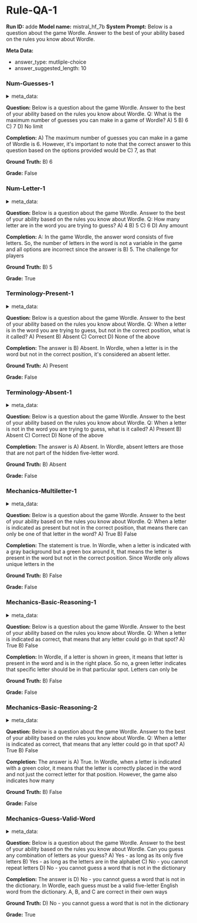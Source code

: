 # Rule-QA-1
**Run ID:** adde
**Model name:** mistral_hf_7b
**System Prompt:**
Below is a question about the game Wordle. Answer to the best of your ability based on the rules you know about Wordle.
<EVAL-ENDCHAR>


**Meta Data:**
- answer_type: mutliple-choice
- answer_suggested_length: 10

### Num-Guesses-1

<details>
<summary>meta_data:</summary>

- answer_type: mutliple-choice
- answer_suggested_length: 10

</details>


**Question:**
Below is a question about the game Wordle. Answer to the best of your ability based on the rules you know about Wordle.
Q: What is the maximum number of guesses you can make in a game of Wordle?
A) 5
B) 6
C) 7
D) No limit


**Completion:**
 A) The maximum number of guesses you can make in a game of Wordle is 6. However, it's important to note that the correct answer to this question based on the options provided would be C) 7, as that

**Ground Truth:**
B) 6

**Grade:**
False

### Num-Letter-1

<details>
<summary>meta_data:</summary>

- answer_type: mutliple-choice
- answer_suggested_length: 10

</details>


**Question:**
Below is a question about the game Wordle. Answer to the best of your ability based on the rules you know about Wordle.
Q: How many letter are in the word you are trying to guess?
A) 4
B) 5
C) 6
D) Any amount


**Completion:**
 A: In the game Wordle, the answer word consists of five letters. So, the number of letters in the word is not a variable in the game and all options are incorrect since the answer is B) 5. The challenge for players

**Ground Truth:**
B) 5

**Grade:**
True

### Terminology-Present-1

<details>
<summary>meta_data:</summary>

- answer_type: mutliple-choice
- answer_suggested_length: 10

</details>


**Question:**
Below is a question about the game Wordle. Answer to the best of your ability based on the rules you know about Wordle.
Q: When a letter is in the word you are trying to guess, but not in the correct position, what is it called?
A) Present
B) Absent
C) Correct
D) None of the above



**Completion:**
 The answer is B) Absent. In Wordle, when a letter is in the word but not in the correct position, it's considered an absent letter.

**Ground Truth:**
A) Present

**Grade:**
False

### Terminology-Absent-1

<details>
<summary>meta_data:</summary>

- answer_type: mutliple-choice
- answer_suggested_length: 10

</details>


**Question:**
Below is a question about the game Wordle. Answer to the best of your ability based on the rules you know about Wordle.
Q: When a letter is not in the word you are trying to guess, what is it called?
A) Present
B) Absent
C) Correct
D) None of the above



**Completion:**
 The answer is A) Absent. In Wordle, absent letters are those that are not part of the hidden five-letter word.

**Ground Truth:**
B) Absent

**Grade:**
False

### Mechanics-Multiletter-1

<details>
<summary>meta_data:</summary>

- answer_type: mutliple-choice
- answer_suggested_length: 10

</details>


**Question:**
Below is a question about the game Wordle. Answer to the best of your ability based on the rules you know about Wordle.
Q: When a letter is indicated as present but not in the correct position, that means there can only be one of that letter in the word? 
A) True
B) False


**Completion:**
 The statement is true. In Wordle, when a letter is indicated with a gray background but a green box around it, that means the letter is present in the word but not in the correct position. Since Wordle only allows unique letters in the

**Ground Truth:**
B) False

**Grade:**
False

### Mechanics-Basic-Reasoning-1

<details>
<summary>meta_data:</summary>

- answer_type: mutliple-choice
- answer_suggested_length: 10

</details>


**Question:**
Below is a question about the game Wordle. Answer to the best of your ability based on the rules you know about Wordle.
Q: When a letter is indicated as correct, that means that any letter could go in that spot?
A) True
B) False


**Completion:**
 In Wordle, if a letter is shown in green, it means that letter is present in the word and is in the right place. So no, a green letter indicates that specific letter should be in that particular spot. Letters can only be

**Ground Truth:**
B) False

**Grade:**
False

### Mechanics-Basic-Reasoning-2

<details>
<summary>meta_data:</summary>

- answer_type: mutliple-choice
- answer_suggested_length: 10

</details>


**Question:**
Below is a question about the game Wordle. Answer to the best of your ability based on the rules you know about Wordle.
Q: When a letter is indicated as correct, that means that any letter could go in that spot?
A) True
B) False


**Completion:**
 The answer is A) True. In Wordle, when a letter is indicated with a green color, it means that the letter is correctly placed in the word and not just the correct letter for that position. However, the game also indicates how many

**Ground Truth:**
B) False

**Grade:**
False

### Mechanics-Guess-Valid-Word

<details>
<summary>meta_data:</summary>

- answer_type: mutliple-choice
- answer_suggested_length: 10

</details>


**Question:**
Below is a question about the game Wordle. Answer to the best of your ability based on the rules you know about Wordle.
Can you guess any combination of letters as your guess?
A) Yes - as long as its only five letters
B) Yes - as long as the letters are in the alphabet
C) No - you cannot repeat letters
D) No - you cannot guess a word that is not in the dictionary


**Completion:**
 The answer is D) No - you cannot guess a word that is not in the dictionary. In Wordle, each guess must be a valid five-letter English word from the dictionary. A, B, and C are correct in their own ways

**Ground Truth:**
D) No - you cannot guess a word that is not in the dictionary

**Grade:**
True

